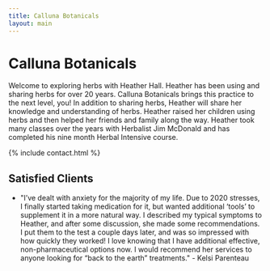 ```yaml
---
title: Calluna Botanicals
layout: main
---
```

# Calluna Botanicals

Welcome to exploring herbs with Heather Hall. Heather has been using and sharing herbs for over 20 years. Calluna Botanicals brings this practice to the next level, you! In addition to sharing herbs, Heather will share her knowledge and understanding of herbs. Heather raised her children using herbs and then helped her friends and family along the way. Heather took many classes over the years with Herbalist Jim McDonald and has completed his nine month Herbal Intensive course.

{% include contact.html %}

## Satisfied Clients

- "I’ve dealt with anxiety for the majority of my life. Due to 2020 stresses, I finally started taking medication for it, but wanted additional ‘tools’ to supplement it in a more natural way. I described my typical symptoms to Heather, and after some discussion, she made some recommendations. I put them to the test a couple days later, and was so impressed with how quickly they worked! I love knowing that I have additional effective, non-pharmaceutical options now. I would recommend her services to anyone looking for “back to the earth” treatments." - Kelsi Parenteau
